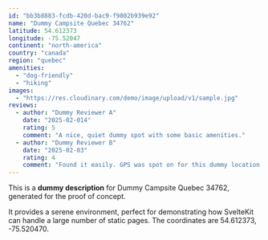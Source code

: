 ```yaml
---
id: "bb3b8883-fcdb-420d-bac9-f9802b939e92"
name: "Dummy Campsite Quebec 34762"
latitude: 54.612373
longitude: -75.52047
continent: "north-america"
country: "canada"
region: "quebec"
amenities:
  - "dog-friendly"
  - "hiking"
images:
  - "https://res.cloudinary.com/demo/image/upload/v1/sample.jpg"
reviews:
  - author: "Dummy Reviewer A"
    date: "2025-02-014"
    rating: 5
    comment: "A nice, quiet dummy spot with some basic amenities."
  - author: "Dummy Reviewer B"
    date: "2025-02-03"
    rating: 4
    comment: "Found it easily. GPS was spot on for this dummy location."
---
```


This is a **dummy description** for Dummy Campsite Quebec 34762, generated for the proof of concept.

It provides a serene environment, perfect for demonstrating how SvelteKit can handle a large number of static pages. The coordinates are 54.612373, -75.520470.
